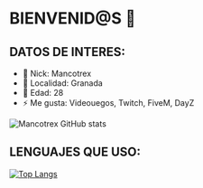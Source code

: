 # BIENVENID@S 👋

## DATOS DE INTERES:

- 🌝 Nick: Mancotrex
- 🌱 Localidad: Granada
- 🤔 Edad: 28
- ⚡ Me gusta: Videouegos, Twitch, FiveM, DayZ

![Mancotrex GitHub stats](https://github-readme-stats.vercel.app/api?username=mrpotrex&show_icons=true)

## LENGUAJES QUE USO:
[![Top Langs](https://github-readme-stats.vercel.app/api/top-langs/?username=mrpotrex&layout=compact)](https://github.com/anuraghazra/github-readme-stats)


